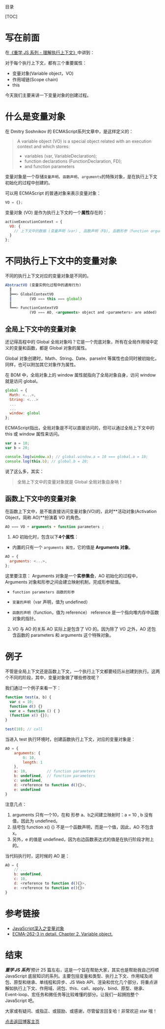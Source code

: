 目录

[TOC]

# 写在前面
在[《重学 JS 系列 - 理解执行上下文》](https://github.com/cxh0224/blog/issues/12)中讲到：

对于每个执行上下文，都有三个重要属性：
- 变量对象(Variable object，VO)
- 作用域链(Scope chain)
- this

今天我们主要来讲一下变量对象的创建过程。

# 什么是变量对象
在 Dmitry Soshnikov 的 ECMAScript系列文章中，是这样定义的：
>A variable object (VO) is a special object related with an execution context and which stores:
>- variables (var, VariableDeclaration);
>- function declarations (FunctionDeclaration, FD);
>- and function parameters

变量对象是一个存储`变量声明`、`函数声明`、`arguments`的特殊对象，是在执行上下文初始化的过程中创建的。

可以用 ECMAScript 的普通对象来表示变量对象：
```js
VO = {};
```

变量对象 (VO) 是作为执行上下文的一个**属性**存在的：
```js
activeExecutionContext = {
  VO: {
    // 上下文中的数据 (变量声明（var）, 函数声明（FD), 函数形参（function arguments）)
  }
};
```

# 不同执行上下文中的变量对象
不同的执行上下文对应的变量对象是不同的。

```js
AbstractVO (变量实例化过程中的通用行为)
  ║
  ╠══> GlobalContextVO
  ║        (VO === this === global)
  ║
  ╚══> FunctionContextVO
           (VO === AO, <arguments> object and <parameters> are added)
```


## 全局上下文中的变量对象
还记得高程中的 Global 全局对象吗？它是一个兜底对象，所有在全局作用域中定义的变量和函数，都是 Global 对象的属性。

Global 对象创建时，Math、String、Date、parseInt 等属性也会同时被初始化，同样，也可以附加其它对象作为属性。

在 BOM 中，全局对象上的 window 属性就指向了全局对象自身，访问 window 就是访问 global。
```js
global = {
  Math: <...>,
  String: <...>
  ...
  ...
  window: global
};
```
ECMAScript指出，全局对象是不可以直接访问的，但可以通过全局上下文中的 this 或 window 属性来访问。
```js
var a = 10;
var b = 20;

console.log(window.a); // global.window.a = 10 === global.a = 10;
console.log(this.b); // global.b = 20;
```

说了这么多，其实：
> 全局上下文中的变量对象就是 Global 全局对象自身呐！


## 函数上下文中的变量对象
在函数上下文中，是不能直接访问变量对象(VO)的，此时**活动对象(Activation Object，简称 AO)**扮演着 VO 的角色。

```js
AO === VO + arguments + function parameters ;
```

1. AO 初始化时，包含以下**4个属性**：
- 内置的只有一个 `arguments 属性`，它的值是 **Arguments 对象**。
```js
AO = {
  arguments: <...>,
};
```

这里要注意：
Arguments 对象是一个**实参集合**，AO 初始化的过程中，Arguments 对象和形参之间会建立映射机制，完成形参赋值。

- `function parameters 函数的形参`
- `变量的声明`（var 声明，值为 undefined）

- `函数的声明`（function，值为 reference）
reference 是一个指向堆内存中函数对象的指针。

2. VO 与 AO 的关系
AO 实际上是包含了 VO 的。因为除了 VO 之外，AO 还包含函数的 parameters 和 arguments 这个特殊对象。


# 例子
不管是全局上下文还是函数上下文，一个执行上下文都要经历从创建到执行。这两个不同的阶段，其中，变量对象做了哪些修改呢？

我们通过一个例子来看一下：
```js
function test(a, b) {
  var c = 10;
  function d() {}
  var e = function () { }
  (function x() {});
}
 
test(10); // call
```
当进入 test 执行环境时，创建函数执行上下文，对应的变量对象是：
```js
AO = {
    arguments: {
        0: 10,
        length: 1
    },
    a: 10,         // function parameters
    b: undefined,  // function parameters
    c: undefined,
    d: <reference to function d(){}>,
    e: undefined
}
```
注意几点：
1. arguments 只有一个10，在和 形参 a、b之间建立映射时：a = 10 , b 没有值，因此为 undefined。
2. 括号包 function x() {} 不是一个函数声明，而是一个值，因此，AO 不包含 x。
3. 另外，e 的值是 undefined，因为右边函数表达式的值是在执行阶段才附上的。

当代码执行时，这时候的 AO 是：
```js
AO = {
    // ...
    b: undefined,
    c: 10,
    d: <reference to function d(){}>,
    e: <reference to function e(){}>
}
```

# 参考链接
- [JavaScript深入之变量对象](https://github.com/mqyqingfeng/Blog/issues/5)
- [ECMA-262-3 in detail. Chapter 2. Variable object.](http://dmitrysoshnikov.com/ecmascript/chapter-2-variable-object/)


# 结束
***重学 JS 系列*** 预计 25 篇左右，这是一个旨在帮助大家，其实也是帮助我自己捋顺 JavaScript 底层知识的系列。主要包括变量和类型、执行上下文、作用域及闭包、原型和继承、单线程和异步、JS Web API、渲染和优化几个部分，将重点讲解如执行上下文、作用域、闭包、this、call、apply、bind、原型、继承、Event-loop、宏任务和微任务等比较难懂的部分。让我们一起拥抱整个 JavaScript 吧。

大家或有疑问、或指正、或鼓励、或感谢，尽管留言回复哈！非常欢迎 star 哦！

[点击返回博客主页](https://github.com/chenchen0224/webfrontend-space)